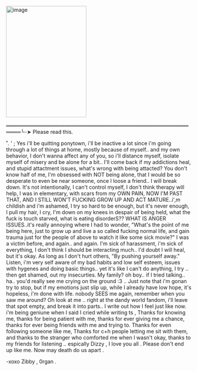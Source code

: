 <img src="blob:chrome-untrusted://media-app/3f8a60d5-7879-4734-8a76-c311c53d52ca" alt=""/><img width="218" height="302" alt="image" src="https://github.com/user-attachments/assets/514b863e-6873-45f3-8068-b7ea8bb77c50"/>


══════════════════════════════════════════════════════╰┈➤ Please read this.


˚.  ' ; Yes i'll be quitting ponytown, i'll be inactive a lot since i'm going through a lot of things at home, mostly because of myself.. and my own behavior, I don't wanna affect any of you, so i'll distance myself, isolate myself of misery and be alone for a bit.. I'll come back if my addictions heal, and stupid attactment issues, what's wrong with being attacted? You don't know half of me, I'm obsessed with NOT being alone, that I would be so desperate to even be near someone, once I loose a friend.. I will break down. It's not intentionally, I can't control myself, I don't think therapy will help, I was in elementary, with scars from my OWN PAIN, NOW I'M PAST THAT, AND I STILL WON'T FUCKING GROW UP AND ACT MATURE..i',m childish and i'm ashamed, I try so hard to be enough, but it's never enough, I pull my hair, I cry, I'm down on my knees in despair of being held, what the fuck is touch starved, what is eating disorderS?? WHAT IS ANGER ISSUES..it's really annoying where I had to wonder, "What's the point of me being here, just to grow up and live a so called fucking normal life, and gain trauma just for the people of above to watch it like some sick movie?" I was a victim before, and again.. and again. I'm sick of harassment, i'm sick of everything, I don't think I should be interacting much.. I'd doubt I will heal, but it's okay. As long as I don't hurt others, "By pushing yourself away." Listen, i'm very self aware of my bad habits and low self esteem, issues with hygenes and doing basic things.. yet it's like I can't do anything, I try .. then get shamed, out my insecurties. My family? oh boy.. if I tried talking.. ha.. you'd really see me crying on the ground :3 .. Just note that i'm gonan try to stop, but if my emotions just slip up, while I already have low hope, it's hopeless, i'm done with life. nobody SEES me again, remember when you saw me around? Oh look at me .. right at the dandy world fandom, i'll leave that spot empty, and break it into parts.. I write out how I feel just like now.  i'm being geniune when I said I cried while writing ts , Thanks for knowing me, thanks for being patient with me, thanks for ever giving me a chance, thanks for ever being friends with me and trying to. Thanks for even following someone like me, Thanks for c+h people letting me sit with them, and thanks to the stranger who comforted me when I wasn't okay, thanks to my friends for listening .. espically  Dizzy , I love you all . Please don't end up like me. Now may death do us apart . 


-xoxo Zibby , 0rgan  .
